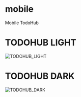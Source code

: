 # mobile
Mobile TodoHub

# **TODOHUB LIGHT**
![TODOHUB_LIGHT](https://github.com/TodoHub/backend/assets/78151690/aa0bd498-c13e-4388-a11b-e464d2a5c6c7)

# **TODOHUB DARK**
![TODOHUB_DARK](https://github.com/TodoHub/mobile/assets/78151690/e005070d-287c-4571-9e93-60b4c03c22c8)
